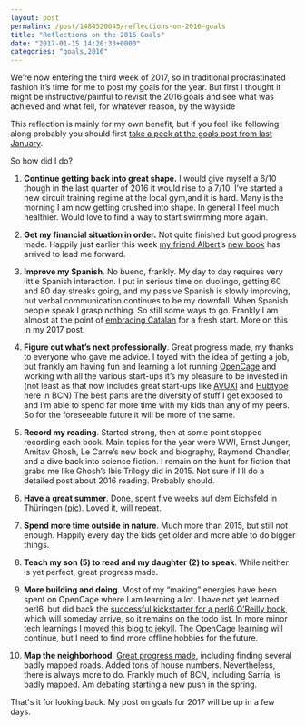 ```yaml
---
layout: post
permalink: /post/1484520045/reflections-on-2016-goals
title: "Reflections on the 2016 Goals"
date: "2017-01-15 14:26:33+0000"
categories: "goals,2016"
---
```


We’re now entering the third week of 2017, so in traditional procrastinated
fashion it’s time for me to post my goals for the year. But first I thought it
might be instructive/painful to revisit the 2016 goals and see what was
achieved and what fell, for whatever reason, by the wayside

This reflection is mainly for my own benefit, but if you feel like following
along probably you should first [take a peek at the goals post from last January](/post/138272982085/goals-for-2016).

So how did I do?

1. **Continue getting back into great shape.** 
I would give myself a 6/10 though in the last quarter of 2016 it would rise to a 7/10. I’ve started a new circuit training regime at the local gym,and it is hard. Many is the morning I am now getting crushed into shape. In general I feel much healthier. Would love to find a way to start swimming more again. 

2. **Get my financial situation in order.** Not quite finished but good progress made. Happily just earlier this week [my friend Albert](https://twitter.com/Finanzwesir)’s [new book](https://www.amazon.de/dp/3734579813/ref=sr_1_1) has arrived to lead me forward. 

3. **Improve my Spanish**. No bueno, frankly. My day to day requires very little Spanish interaction. I put in serious time on duolingo, getting 60 and 80 day streaks going, and my passive Spanish is slowly improving, but verbal communication continues to be my downfall. When Spanish people speak I grasp nothing. So still some ways to go. Frankly I am almost at the point of [embracing Catalan](/post/124564768755/life-in-a-polylingual-society) for a fresh start. More on this in my 2017 post.

4. **Figure out what’s next professionally**. Great progress made, my thanks to everyone who gave me advice. I toyed with the idea of getting a job, but frankly am having fun and learning a lot running [OpenCage](https://geocoder.opencagedata.com) and working with all the various start-ups it’s my pleasure to be invested in (not least as that now includes great start-ups like [AVUXI](/post/1476864000/investing-in-avuxi) and [Hubtype](/post/1480517643/investing-in-hubtype) here in BCN)  The best parts are the diversity of stuff I get exposed to and I’m able to spend far more time with my kids than any of my peers. So for the foreseeable future it will be more of the same.

5. **Record my reading**. Started strong, then at some point stopped recording each book. Main topics for the year were WWI, Ernst Junger, Amitav Ghosh, Le Carre’s new book and biography, Raymond Chandler, and a dive back into science fiction. I remain on the hunt for fiction that grabs me like Ghosh’s Ibis Trilogy did in 2015. Not sure if I’ll do a detailed post about 2016 reading. Probably should. 

6. **Have a great summer**. Done, spent five weeks auf dem Eichsfeld in Thüringen ([pic](/post/1471207797/sommertage)). Loved it, will repeat.

7. **Spend more time outside in nature**. Much more than 2015, but still not enough. Happily every day the kids get older and more able to do bigger things. 

8. **Teach my son (5) to read and my daughter (2) to speak**. While neither is yet perfect, great progress made.

9. **More building and doing**. Most of my “making” energies have been spent on OpenCage where I am learning a lot. I have not yet learned perl6, but did back the [successful kickstarter for a perl6 O’Reilly book](https://www.kickstarter.com/projects/1422827986/learning-perl-6), which will someday arrive, so it remains on the todo list. In more minor tech learnings I [moved this blog to jekyll](/post/1465380424/it-is-done). The OpenCage learning will continue, but I need to find more offline hobbies for the future.

10. **Map the neighborhood**. [Great progress made](http://www.openstreetmap.org/#map=17/41.40062/2.12973), including finding several badly mapped roads. Added tons of house numbers. Nevertheless, there is always more to do. Frankly much of BCN, including Sarria, is badly mapped. Am debating starting a new push in the spring. 


<p/> That's it for looking back. My post on goals for 2017 will be up in a few
days. 

